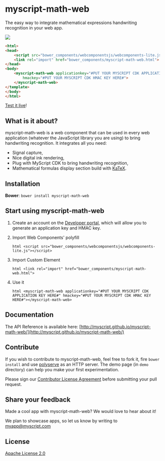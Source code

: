 myscript-math-web
=================

The easy way to integrate mathematical expressions handwriting recognition in your web app.

<a href="myscript.github.io/"><img src="math.gif" /></a>

```html
<html>
<head>
    <script src="bower_components/webcomponentsjs/webcomponents-lite.js"></script>
    <link rel="import" href="bower_components/myscript-math-web.html">
</head>
<body>
    <myscript-math-web applicationkey="#PUT YOUR MYSCRIPT CDK APPLICATION KEY HERE#" 
        hmackey="#PUT YOUR MYSCRIPT CDK HMAC KEY HERE#">
    </myscript-math-web>
</template>
</body>
</html>
```    

[Test it live](http://myscript.github.io/myscript-math-web/components/myscript-math-web/demo/)!

## What is it about?

myscript-math-web is a web component that can be used in every web application (whatever the JavaScript library you are using) to bring handwriting recognition. It integrates all you need:  
* Signal capture,
* Nice digital ink rendering,  
* Plug with MyScript CDK to bring handwriting recognition,  
* Mathematical formulas display section build with [KaTeX](http://khan.github.io/KaTeX/).

## Installation

**Bower**: `bower install myscript-math-web`

## Start using myscript-math-web

1. Create an account on the [Developer portal](https://dev.myscript.com/), which will allow you to generate an application key and HMAC key.  

2. Import Web Components' polyfill

    `html <script src="bower_components/webcomponentsjs/webcomponents-lite.js"></script>`

3. Import Custom Element

    `html <link rel="import" href="bower_components/myscript-math-web.html">`

3. Use it

    `html <myscript-math-web applicationkey="#PUT YOUR MYSCRIPT CDK APPLICATION KEY HERE#" hmackey="#PUT YOUR MYSCRIPT CDK HMAC KEY HERE#"></myscript-math-web>`

## Documentation 

The API Reference is available here: [http://myscript.github.io/myscript-math-web/](http://myscript.github.io/myscript-math-web/) 

## Contribute

If you wish to contribute to myscript-math-web, feel free to fork it, fire `bower install` and use [polyserve](https://github.com/PolymerLabs/polyserve) as an HTTP server. The demo page (in `demo` directory) can help you make your first experimentation.

Please sign our [Contributor License Agreement](CONTRIBUTING.md) before submitting your pull request.

## Share your feedback

Made a cool app with myscript-math-web? We would love to hear about it!

We plan to showcase apps, so let us know by writing to [myapp@myscript.com](mailto://myapp@myscript.com)

## License

[Apache License 2.0](http://www.apache.org/licenses/LICENSE-2.0)
